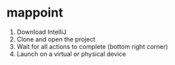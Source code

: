 # mappoint
1. Download IntelliJ
3. Clone and open the project
4. Wait for all actions to complete (bottom right corner)
5. Launch on a virtual or physical device
